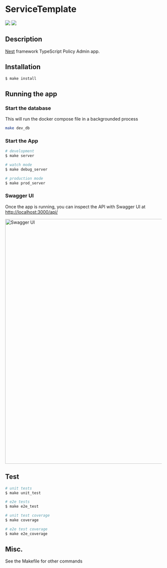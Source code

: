 # ServiceTemplate
<a href="https://codeclimate.com/repos/5f9eed8824e75e018c001cba/maintainability"><img src="https://api.codeclimate.com/v1/badges/600342c8241524648927/maintainability" /></a>
<a href="https://codeclimate.com/repos/5f9eed8824e75e018c001cba/test_coverage"><img src="https://api.codeclimate.com/v1/badges/600342c8241524648927/test_coverage" /></a>
## Description

[Nest](https://github.com/nestjs/nest) framework TypeScript Policy Admin app.

## Installation

```bash
$ make install
```

## Running the app
### Start the database
This will run the docker compose file in a backgrounded process

```bash
make dev_db
```

### Start the App
```bash
# development
$ make server

# watch mode
$ make debug_server

# production mode
$ make prod_server
```

### Swagger UI
Once the app is running, you can inspect the API with Swagger UI at [http://localhost:3000/api/](http://localhost:3000/api/)

<img width="786" alt="Swagger UI" src="https://user-images.githubusercontent.com/1145493/97812801-8ab15580-1c49-11eb-9071-0d87c525093d.png">

## Test

```bash
# unit tests
$ make unit_test

# e2e tests
$ make e2e_test

# unit test coverage
$ make coverage

# e2e test coverage
$ make e2e_coverage
```
## Misc.
See the Makefile for other commands
